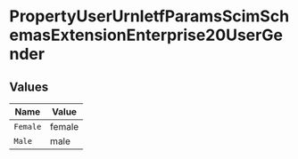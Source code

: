# PropertyUserUrnIetfParamsScimSchemasExtensionEnterprise20UserGender


## Values

| Name     | Value    |
| -------- | -------- |
| `Female` | female   |
| `Male`   | male     |